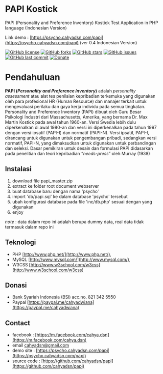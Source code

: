 # PAPI Kostick
PAPI (Personality and Preference Inventory) Kostick Test Application in PHP language (Indonesian Version)

Link demo : [https://psycho.cahyadsn.com/papi](https://psycho.cahyadsn.com/papi) (ver 0.4 Indonesian Version)

[![GitHub license](https://img.shields.io/badge/license-MIT-blue.svg)](https://raw.githubusercontent.com/cahyadsn/papi/master/LICENSE)
[![GitHub forks](https://img.shields.io/github/forks/cahyadsn/papi.svg)](https://github.com/cahyadsn/papi/network)
[![GitHub stars](https://img.shields.io/github/stars/cahyadsn/papi.svg)](https://github.com/cahyadsn/papi/stargazers)
[![GitHub issues](https://img.shields.io/github/issues/cahyadsn/papi.svg)](https://github.com/cahyadsn/papi/issues)
[![GitHub last commit](https://img.shields.io/github/last-commit/google/skia.svg?style=flat)]()
[![Donate](https://img.shields.io/badge/$-support-ff69b4.svg?style=flat)](https://paypal.me/cahyadwiana)  

# Pendahuluan
**PAPI (*Personality and Preference Inventory*)** adalah *personality assessment* atau alat tes penilaian kepribadian terkemuka yang digunakan oleh para profesional HR (Human Resource) dan manajer terkait untuk mengevaluasi perilaku dan gaya kerja individu pada semua tingkatan. Personality and Preference Inventory (PAPI) dibuat oleh Guru Besar Psikologi Industri dari Massachusetts, Amerika, yang bernama Dr. Max Martin Kostick pada awal tahun 1960-an. Versi Swedia lebih dulu diperkenalkan di awal 1980-an dan versi ini diperkenalkan pada tahun 1997 dengan versi ipsatif (PAPI-I) dan normatif (PAPI-N). Versi ipsatif, PAPI-I, dirancang untuk digunakan untuk pengembangan pribadi, sedangkan versi normatif, PAPI-N, yang dimaksudkan untuk digunakan untuk perbandingan dan seleksi. Dasar pemikiran untuk desain dan formulasi PAPI didasarkan pada penelitian dan teori kepribadian “*needs-press*” oleh Murray (1938)

## Instalasi
1. download file papi_master.zip 
2. extract ke folder root document webserver
3. buat database baru dengan nama 'psycho'
4. import 'db/papi.sql' ke dalam database 'psycho' tersebut
5. ubah konfigurasi database pada file 'inc/db.php' sesuai dengan yang digunakan 
6. enjoy

*note* : data dalam repo ini adalah berupa dummy data, real data tidak termasuk dalam repo ini

## Teknologi
+ PHP [http://www.php.net/](http://www.php.net/), 
+ MySQL [http://www.mysql.com/](http://www.mysql.com/), 
+ W3CSS [http://www.w3school.com/w3css](http://www.w3school.com/w3css)

## Donasi
+ Bank Syariah Indonesia (BSI) acc.no. 821 342 5550
+ Paypal [https://paypal.me/cahyadwiana](https://paypal.me/cahyadwiana)

## Contact
+ facebook : [https://m.facebook.com/cahya.dsn](https://m.facebook.com/cahya.dsn)
+ email [cahyadsn@gmail.com](mailto:cahyadsn@gmail.com)
+ demo site    : [https://psycho.cahyadsn.com/papi](https://psycho.cahyadsn.com/papi)
+ source code  : [https://github.com/cahyadsn/papi](https://github.com/cahyadsn/papi)

